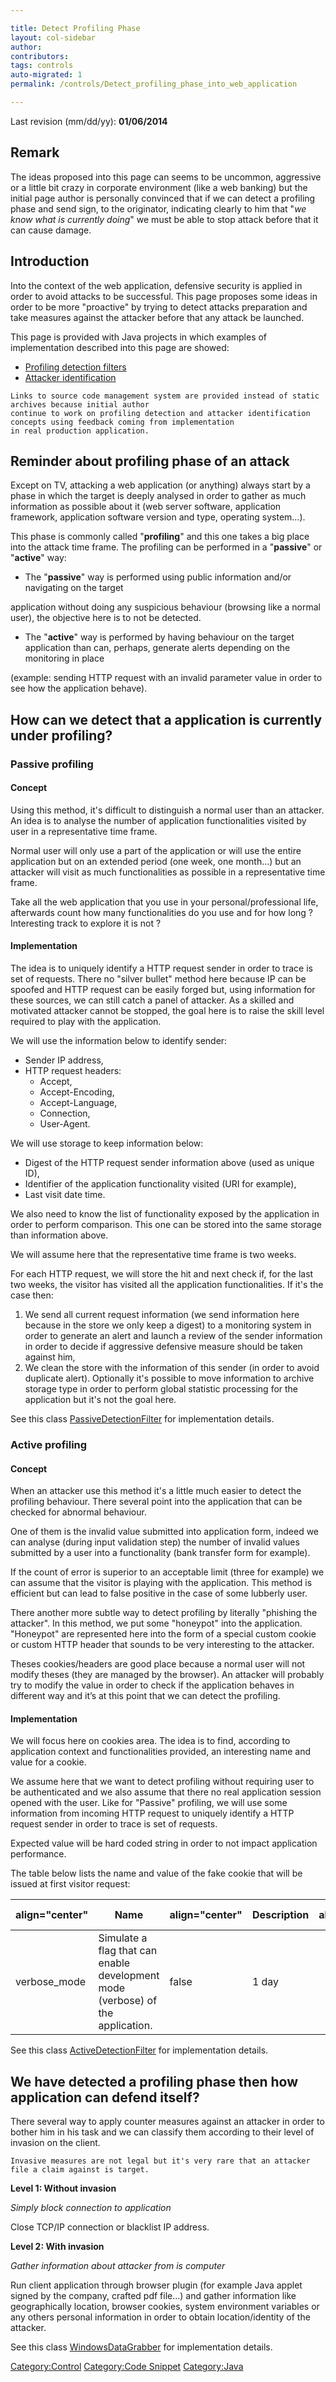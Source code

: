 ```yaml
---

title: Detect Profiling Phase
layout: col-sidebar
author:
contributors:
tags: controls
auto-migrated: 1
permalink: /controls/Detect_profiling_phase_into_web_application

---
```


Last revision (mm/dd/yy): **01/06/2014**

## Remark

The ideas proposed into this page can seems to be uncommon, aggressive
or a little bit crazy in corporate environment (like a web banking) but
the initial page author is personally convinced that if we can detect a
profiling phase and send sign, to the originator, indicating clearly to
him that "*we know what is currently doing*" we must be able to stop
attack before that it can cause damage.

## Introduction

Into the context of the web application, defensive security is applied
in order to avoid attacks to be successful. This page proposes some
ideas in order to be more "proactive" by trying to detect attacks
preparation and take measures against the attacker before that any
attack be launched.

This page is provided with Java projects in which examples of
implementation described into this page are showed:

  - [Profiling detection
    filters](https://code.google.com/p/righettod/source/browse/#git%2FJEE%2FProfilingDetectionPOC)
  - [Attacker
    identification](https://code.google.com/p/righettod/source/browse/#git%2FJEE%2FClientIdentifyPOC)

<!-- end list -->

    Links to source code management system are provided instead of static archives because initial author
    continue to work on profiling detection and attacker identification concepts using feedback coming from implementation
    in real production application.

## Reminder about profiling phase of an attack

Except on TV, attacking a web application (or anything) always start by
a phase in which the target is deeply analysed in order to gather as
much information as possible about it (web server software, application
framework, application software version and type, operating system…).

This phase is commonly called "**profiling**" and this one takes a big
place into the attack time frame. The profiling can be performed in a
"**passive**" or "**active**" way:

  - The "**passive**" way is performed using public information and/or
    navigating on the target

application without doing any suspicious behaviour (browsing like a
normal user), the objective here is to not be detected.

  - The "**active**" way is performed by having behaviour on the target
    application than can, perhaps, generate alerts depending on the
    monitoring in place

(example: sending HTTP request with an invalid parameter value in order
to see how the application behave).

## How can we detect that a application is currently under profiling?

### Passive profiling

#### Concept

Using this method, it's difficult to distinguish a normal user than an
attacker. An idea is to analyse the number of application
functionalities visited by user in a representative time frame.

Normal user will only use a part of the application or will use the
entire application but on an extended period (one week, one month…) but
an attacker will visit as much functionalities as possible in a
representative time frame.

Take all the web application that you use in your personal/professional
life, afterwards count how many functionalities do you use and for how
long ? Interesting track to explore it is not ?

#### Implementation

The idea is to uniquely identify a HTTP request sender in order to trace
is set of requests. There no "silver bullet" method here because IP can
be spoofed and HTTP request can be easily forged but, using information
for these sources, we can still catch a panel of attacker. As a skilled
and motivated attacker cannot be stopped, the goal here is to raise the
skill level required to play with the application.

We will use the information below to identify sender:

  - Sender IP address,
  - HTTP request headers:
      - Accept,
      - Accept-Encoding,
      - Accept-Language,
      - Connection,
      - User-Agent.

We will use storage to keep information below:

  - Digest of the HTTP request sender information above (used as unique
    ID),
  - Identifier of the application functionality visited (URI for
    example),
  - Last visit date time.

We also need to know the list of functionality exposed by the
application in order to perform comparison. This one can be stored into
the same storage than information above.

We will assume here that the representative time frame is two weeks.

For each HTTP request, we will store the hit and next check if, for the
last two weeks, the visitor has visited all the application
functionalities. If it's the case then:

1.  We send all current request information (we send information here
    because in the store we only keep a digest) to a monitoring system
    in order to generate an alert and launch a review of the sender
    information in order to decide if aggressive defensive measure
    should be taken against him,
2.  We clean the store with the information of this sender (in order to
    avoid duplicate alert). Optionally it's possible to move information
    to archive storage type in order to perform global statistic
    processing for the application but it's not the goal here.

See this class
[PassiveDetectionFilter](https://code.google.com/p/righettod/source/browse/JEE/ProfilingDetectionPOC/src/main/java/com/googlecode/righettod/pdec/PassiveDetectionFilter.java)
for implementation details.

### Active profiling

#### Concept

When an attacker use this method it's a little much easier to detect the
profiling behaviour. There several point into the application that can
be checked for abnormal behaviour.

One of them is the invalid value submitted into application form, indeed
we can analyse (during input validation step) the number of invalid
values submitted by a user into a functionality (bank transfer form for
example).

If the count of error is superior to an acceptable limit (three for
example) we can assume that the visitor is playing with the application.
This method is efficient but can lead to false positive in the case of
some lubberly user.

There another more subtle way to detect profiling by literally "phishing
the attacker". In this method, we put some "honeypot" into the
application. "Honeypot" are represented here into the form of a special
custom cookie or custom HTTP header that sounds to be very interesting
to the attacker.

Theses cookies/headers are good place because a normal user will not
modify theses (they are managed by the browser). An attacker will
probably try to modify the value in order to check if the application
behaves in different way and it’s at this point that we can detect the
profiling.

#### Implementation

We will focus here on cookies area. The idea is to find, according to
application context and functionalities provided, an interesting name
and value for a cookie.

We assume here that we want to detect profiling without requiring user
to be authenticated and we also assume that there no real application
session opened with the user. Like for "Passive" profiling, we will use
some information from incoming HTTP request to uniquely identify a HTTP
request sender in order to trace is set of requests.

Expected value will be hard coded string in order to not impact
application performance.

The table below lists the name and value of the fake cookie that will be
issued at first visitor request:

| align="center" | Name                                                                           | align="center" | Description | align="center" | Value | align="center" | Life time |
| -------------- | ------------------------------------------------------------------------------ | -------------- | ----------- | -------------- | ----- | -------------- | --------- |
| verbose_mode  | Simulate a flag that can enable development mode (verbose) of the application. | false          | 1 day       |                |       |                |           |

See this class
[ActiveDetectionFilter](https://code.google.com/p/righettod/source/browse/JEE/ProfilingDetectionPOC/src/main/java/com/googlecode/righettod/pdec/ActiveDetectionFilter.java)
for implementation details.

## We have detected a profiling phase then how application can defend itself?

There several way to apply counter measures against an attacker in order
to bother him in his task and we can classify them according to their
level of invasion on the client.

    Invasive measures are not legal but it's very rare that an attacker file a claim against is target.

**Level 1: Without invasion**

*Simply block connection to application*

Close TCP/IP connection or blacklist IP address.

**Level 2: With invasion**

*Gather information about attacker from is computer*

Run client application through browser plugin (for example Java applet
signed by the company, crafted pdf file…) and gather information like
geographically location, browser cookies, system environment variables
or any others personal information in order to obtain location/identity
of the attacker.

See this class
[WindowsDataGrabber](https://code.google.com/p/righettod/source/browse/JEE/ClientIdentifyPOC/src/main/java/com/googlecode/righettod/cip/WindowsDataGrabber.java)
for implementation details.

[Category:Control](Category:Control "wikilink") [Category:Code
Snippet](Category:Code_Snippet "wikilink")
[Category:Java](Category:Java "wikilink")
